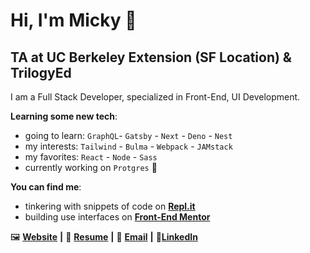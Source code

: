 # Hi, I'm Micky 👋



## TA at UC Berkeley Extension (SF Location) & TrilogyEd

I am a Full Stack Developer, specialized in Front-End, UI Development.

**Learning some new tech**:
- going to learn: `GraphQL`- `Gatsby` - `Next` - `Deno` - `Nest`
- my interests: `Tailwind` - `Bulma` - `Webpack` - `JAMstack`
- my favorites: `React` - `Node` - `Sass`
- currently working on `Protgres` 🐘

**You can find me**:
- tinkering with snippets of code on [**Repl.it**][Repl.it]
- building use interfaces on [**Front-End Mentor**][Front-End Mentor]

🖼 [**Website**][Website] **|**
📄 [**Resume**][Resume] **|**
📧 [**Email**][Email] **|**
🎩[**LinkedIn**][LinkedIn]

<!-- -->

[Website]: https://aww-micky.web.app/
[Resume]: https://cutt.ly/michael-f-alvarez-cv
[Email]: mailto:michael_fred_alvarez@yahoo.com
[LinkedIn]: https://www.linkedin.com/in/awwmicky/

[Repl.it]: https://repl.it/@awwmicky
[Front-End Mentor]: https://www.frontendmentor.io/profile/awwmicky
